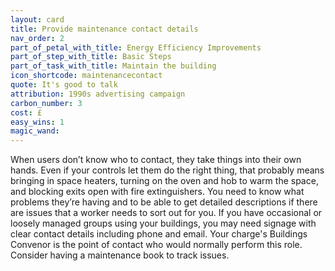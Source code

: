 ```yaml
---
layout: card
title: Provide maintenance contact details
nav_order: 2
part_of_petal_with_title: Energy Efficiency Improvements
part_of_step_with_title: Basic Steps
part_of_task_with_title: Maintain the building
icon_shortcode: maintenancecontact
quote: It's good to talk
attribution: 1990s advertising campaign 
carbon_number: 3
cost: £
easy_wins: 1
magic_wand: 
---
```


<p>When users don’t know who to contact, they take things into their own hands. Even if your controls let them do the right thing, that probably means bringing in space heaters, turning on the oven and hob to warm the space, and blocking exits open with fire extinguishers. You need to know what problems they’re having and to be able to get detailed descriptions if there are issues that a worker needs to sort out for you. If you have occasional or loosely managed groups using your buildings, you may need signage with clear contact details including phone and email. Your charge's Buildings Convenor is the point of contact who would normally perform this role. Consider having a maintenance book to track issues.</p> 
